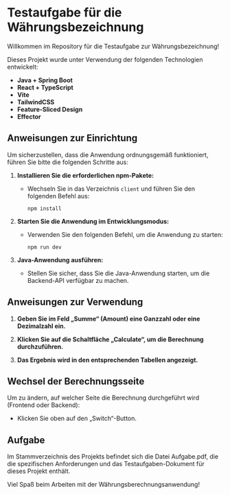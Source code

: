 <h1>Testaufgabe für die Währungsbezeichnung</h1>

<p>Willkommen im Repository für die Testaufgabe zur Währungsbezeichnung!</p>

<p>Dieses Projekt wurde unter Verwendung der folgenden Technologien entwickelt:</p>

<ul>
  <li>
    <strong>Java + Spring Boot</strong>
  </li>
  <li>
    <strong>React + TypeScript</strong>
  </li>
  <li>
    <strong>Vite</strong>
  </li>
  <li>
    <strong>TailwindCSS</strong>
  </li>
  <li>
    <strong>Feature-Sliced Design</strong>
  </li>
  <li>
    <strong>Effector</strong>
  </li>
</ul>

<h2>Anweisungen zur Einrichtung</h2>

<p>Um sicherzustellen, dass die Anwendung ordnungsgemäß funktioniert, führen Sie bitte die folgenden Schritte aus:</p>

<ol>
    <li><p><strong>Installieren Sie die erforderlichen npm-Pakete:</strong></p></li>
    <ul>
        <li>Wechseln Sie in das Verzeichnis <code>client</code> und führen Sie den folgenden Befehl aus:</li>
        <p>
            <code>npm install</code>
        </p>
    </ul>
    <li><p><strong>Starten Sie die Anwendung im Entwicklungsmodus:</strong></p></li>
    <ul>
        <li>Verwenden Sie den folgenden Befehl, um die Anwendung zu starten:</li>
        <p>
            <code>npm run dev</code>
        </p>
    </ul>
    <li><p><strong>Java-Anwendung ausführen:</strong></p></li>
    <ul>
        <li>Stellen Sie sicher, dass Sie die Java-Anwendung starten, um die Backend-API verfügbar zu machen.</li>
    </ul>
</ol>

<h2>Anweisungen zur Verwendung</h2>

<ol>
    <li><p><strong>Geben Sie im Feld „Summe“ (Amount) eine Ganzzahl oder eine Dezimalzahl ein.</strong></p></li>
    <li><p><strong>Klicken Sie auf die Schaltfläche „Calculate“, um die Berechnung durchzuführen.</strong></p></li>
    <li><p><strong>Das Ergebnis wird in den entsprechenden Tabellen angezeigt.</strong></p></li>
</ol>

<h2>Wechsel der Berechnungsseite</h2>

<p>Um zu ändern, auf welcher Seite die Berechnung durchgeführt wird (Frontend oder Backend):</p>

<ul>
    <li><p>Klicken Sie oben auf den „Switch“-Button.</p></li>
</ul>

<h2>Aufgabe</h2>

<p>Im Stammverzeichnis des Projekts befindet sich die Datei Aufgabe.pdf, die die spezifischen Anforderungen und das Testaufgaben-Dokument für dieses Projekt enthält.</p>

<p>Viel Spaß beim Arbeiten mit der Währungsberechnungsanwendung!</p>
